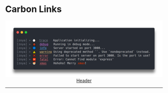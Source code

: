 # Carbon Links

<div align="center">
  <a href="https://carbon.now.sh/?bg=rgba(210%252C210%252C210%252C1)&t=one-dark&wt=none&l=application%252Ftypescript&ds=true&dsyoff=15px&dsblur=12px&wc=true&wa=true&pv=36px&ph=40px&ln=false&fl=1&fm=Hack&fs=14px&lh=133%2525&si=false&es=2x&wm=false&code=%25255Bzoya%25255D%252520%2525C2%2525BB%252520%2525E2%25258F%2525B1%2525EF%2525B8%25258F%252520%252520trace%252520%252520%252520Application%252520initializing...%25250A%25255Bzoya%25255D%252520%2525C2%2525BB%252520%2525F0%25259F%252590%25259E%252520%252520debug%252520%252520%252520Running%252520in%252520debug%252520mode...%25250A%25255Bzoya%25255D%252520%2525C2%2525BB%252520%2525F0%25259F%252594%2525B5%252520%252520info%252520%252520%252520%252520Server%252520started%252520on%252520port%2525203000...%25250A%25255Bzoya%25255D%252520%2525C2%2525BB%252520%2525E2%25259A%2525A0%2525EF%2525B8%25258F%252520%252520warning%252520Using%252520deprecated%252520method%252520%252560%252560.%252520Use%252520%252560nondeprecated%252560%252520instead.%25250A%25255Bzoya%25255D%252520%2525C2%2525BB%252520%2525E2%25259D%25258C%252520%252520error%252520%252520%252520Failed%252520to%252520start%252520server%252520on%252520port%2525203000.%252520Is%252520the%252520port%252520in%252520use%25253F%25250A%25255Bzoya%25255D%252520%2525C2%2525BB%252520%2525F0%25259F%252586%252598%252520%252520fatal%252520%252520%252520Error%25253A%252520Cannot%252520find%252520module%252520'express'%25250A%25255Bzoya%25255D%252520%2525C2%2525BB%252520%2525F0%25259F%25258E%252585%252520%252520xmas%252520%252520%252520%252520Hohoho!%252520Merry%252520xmas!">
    <img src="header.png" />
    Header
  </a>
</div>

---

